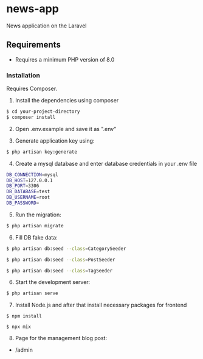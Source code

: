 # news-app
News application on the Laravel

## Requirements
- Requires a minimum PHP version of 8.0


### Installation

Requires Composer.


1. Install the dependencies using composer

```sh
$ cd your-project-directory
$ composer install
```

2. Open .env.example and save it as ".env"

3. Generate application key using:

```sh
$ php artisan key:generate
```

4. Create a mysql database and enter database credentials in your .env file

```sh
DB_CONNECTION=mysql
DB_HOST=127.0.0.1
DB_PORT=3306
DB_DATABASE=test
DB_USERNAME=root
DB_PASSWORD=
```

5. Run the migration:

```sh
$ php artisan migrate
```

6. Fill DB fake data:

```sh
$ php artisan db:seed --class=CategorySeeder
```
```sh
$ php artisan db:seed --class=PostSeeder
```
```sh
$ php artisan db:seed --class=TagSeeder
```

6. Start the development server:

```sh
$ php artisan serve
```

7. Install Node.js and after that install necessary packages for frontend

```
$ npm install
```
```
$ npx mix
```

8. Page for the management blog post:
 - /admin
